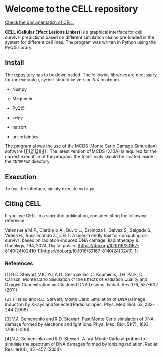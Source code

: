 # Welcome to the CELL repository

[Check the documentation of CELL](https://mpvalen.github.io/interfaz_grafica_adn.html)

**CELL (Cellular Effect Lesions Linker)** is a graphical interface for cell survival predictions based on different simulation chains pre-loaded in the system for different cell lines. The program was written in Python using the PyQt5 library.

  

## Install

  

The [repository](https://github.com/mpvalen/interfaz_grafica_adn) has to be downloaded. The following libraries are necessary for the execution, `python` should be version 3.X minimum.

  

- Numpy

- Matplotlib

- PyQt5

- scipy

- natsort

- uncertainties

  

The program allows the use of the [MCDS](https://faculty.washington.edu/trawets/mcds/) (Monte Carlo Damage Simulation) software [[1]](#references)[[2]](#references)[[3]](#references)[[4]](#references) . The latest version of MCDS (3.10A) is required for the correct execution of the program, the folder `mcds` should be located inside the `INTERFAZ` directory.

  

## Execution

To use the interface, simply execute `main.py`.


## Citing CELL

If you use CELL in a scientific publication, consider citing the following reference:

Valenzuela M.P., Ciardiello A., Buvic L., Espinoza I., Galvez S., Salgado S., Videla H., Russomando A., CELL: A user-friendly tool for computing cell survival based on radiation-induced DNA damage, Radiotherapy & Oncology, 194, 2024, Digital poster. [https://doi.org/10.1016/S0167-8140(24)02410-1](https://doi.org/10.1016/S0167-8140(24)02410-1)


### References

[1] R.D. Stewart, V.K. Yu, A.G. Georgakilas, C. Koumenis, J.H. Park, D.J. Carlson, Monte Carlo Simulation of the Effects of Radiation Quality and Oxygen Concentration on Clustered DNA Lesions. Radiat. Res. 176, 587-602 (2011)

  

[2] Y Hsiao and R.D. Stewart, Monte Carlo Simulation of DNA Damage Induction by X-rays and Selected Radioisotopes. Phys. Med. Biol. 53, 233-244 (2008)

  

[3] V.A. Semenenko and R.D. Stewart. Fast Monte Carlo simulation of DNA damage formed by electrons and light ions. Phys. Med. Biol. 51(7), 1693-1706 (2006)

  

[4] V.A. Semenenko and R.D. Stewart. A fast Monte Carlo algorithm to simulate the spectrum of DNA damages formed by ionizing radiation. Radiat Res. 161(4), 451-457 (2004).